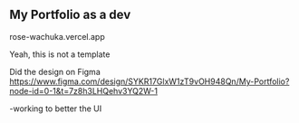 
## My Portfolio as a dev

rose-wachuka.vercel.app

Yeah, this is not a template

Did the design on Figma https://www.figma.com/design/SYKR17GlxW1zT9vOH948Qn/My-Portfolio?node-id=0-1&t=7z8h3LHQehv3YQ2W-1


-working to better the UI
